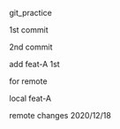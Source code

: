git_practice

1st commit

2nd commit

add feat-A 1st

for remote

local feat-A

remote changes 2020/12/18

